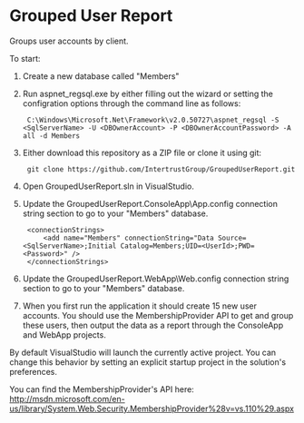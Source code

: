 Grouped User Report
===================

Groups user accounts by client.

To start:

1. Create a new database called "Members"
2. Run aspnet\_regsql.exe by either filling out the wizard or setting the configration options through the command line as follows:

        C:\Windows\Microsoft.Net\Framework\v2.0.50727\aspnet_regsql -S <SqlServerName> -U <DBOwnerAccount> -P <DBOwnerAccountPassword> -A all -d Members

3. Either download this repository as a ZIP file or clone it using git:

        git clone https://github.com/IntertrustGroup/GroupedUserReport.git

4. Open GroupedUserReport.sln in VisualStudio.
5. Update the GroupedUserReport.ConsoleApp\App.config connection string section to go to your "Members" database.

        <connectionStrings>
            <add name="Members" connectionString="Data Source=<SqlServerName>;Initial Catalog=Members;UID=<UserId>;PWD=<Password>" />
        </connectionStrings>

6. Update the GroupedUserReport.WebApp\Web.config connection string section to go to your "Members" database.
7. When you first run the application it should create 15 new user accounts. You should use the MembershipProvider API to get and group these users, then output the data as a report through the ConsoleApp and WebApp projects.

By default VisualStudio will launch the currently active project. You can change this behavior by setting an explicit startup project in the solution's preferences.

You can find the MembershipProvider's API here: http://msdn.microsoft.com/en-us/library/System.Web.Security.MembershipProvider%28v=vs.110%29.aspx

